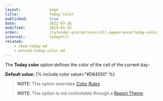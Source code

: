```yaml
---
layout:             page
title:              Today Color
published:          true
date:               2022-07-26
modified:           2024-01-15
order:              /calendar-pro/options/cell-appearance/today-color
internal:           todayFill
related:
    - show-today.md
    - extend-today-color.md
---
```

The **Today color** option defines the color of the cell of the current day- 

**Default value:** {% include color value="#D64550" %}

> **NOTE**: This option overrides [Color Rules](../../features/color-rules.md).

> **NOTE**: This option is not controllable through a [Report Theme](../../features/themes.md).